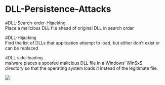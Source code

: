 # DLL-Persistence-Attacks

#DLL-Search-order-Hijacking <br />
Place a malicious DLL file ahead of original DLL in search order <br />

#DLL-Hijacking <br />
Find the list of DLLs that application attempt to load, but either don’t exist or can be replaced <br />

#DLL side-loading  <br />
malware places a spoofed malicious DLL file in a Windows’ WinSxS directory so that the operating system loads it instead of the legitimate file.


![](/DLL-Hijacking/images/1.png) <br />
